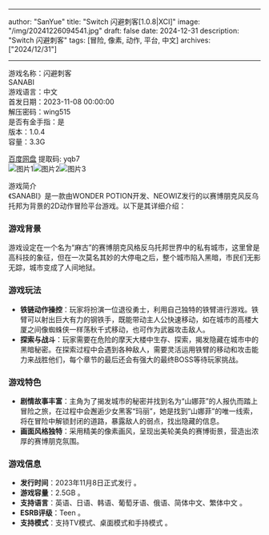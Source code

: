 
---
author: "SanYue"
title: "Switch 闪避刺客[1.0.8|XCI]"
image: "/img/20241226094541.jpg"
draft: false
date: 2024-12-31
description: "Switch 闪避刺客"
tags: [冒险, 像素, 动作, 平台, 中文]
archives: ["2024/12/31"]

---

游戏名称：闪避刺客   
SANABI    
游戏语言：中文  
首发日期：2023-11-08 00:00:00  
解压密码：wing515  
是否有金手指：是  
版本：1.0.4   
容量：3.3G

[百度网盘](https://pan.baidu.com/s/1g0mIp2YcsmPYkAj9_3A3Pw) 提取码: yqb7  
![图片1](/img/5c3edb.jpg)![图片2](/img/342b5a.jpg)![图片3](/img/d5a575.jpg)  

游戏简介  
《SANABI》是一款由WONDER POTION开发、NEOWIZ发行的以赛博朋克风反乌托邦为背景的2D动作冒险平台游戏。以下是其详细介绍：

### 游戏背景
游戏设定在一个名为“麻古”的赛博朋克风格反乌托邦世界中的私有城市，这里曾是高科技的象征，但在一次莫名其妙的大停电之后，整个城市陷入黑暗，市民们无影无踪，城市变成了人间地狱。

### 游戏玩法
- **铁链动作操控**：玩家将扮演一位退役勇士，利用自己独特的铁臂进行游戏。铁臂可以射出巨大有力的钢铁手，既能带动主人公快速移动，如在城市的高楼大厦之间像蜘蛛侠一样荡秋千式移动，也可作为武器攻击敌人。
- **探索与战斗**：玩家需要在危险的摩天大楼中生存、探索，揭发隐藏在城市中的黑暗秘密。在探索过程中会遇到各种敌人，需要灵活运用铁臂的移动和攻击能力来战胜他们，每个章节的最后还会有强大的最终BOSS等待玩家挑战。

### 游戏特色
- **剧情故事丰富**：主角为了揭发城市的秘密并找到名为“山娜菲”的人报仇而踏上冒险之旅，在过程中会邂逅少女黑客“玛丽”，她是找到“山娜菲”的唯一线索，将在冒险中解锁封闭的道路，暴露敌人的弱点，找出隐藏的信息。
- **画面风格独特**：采用精美的像素画风，呈现出美轮美奂的赛博街景，营造出浓厚的赛博朋克氛围。

### 游戏信息
- **发行时间**：2023年11月8日正式发行 。
- **游戏容量**：2.5GB 。
- **支持语言**：英语、日语、韩语、葡萄牙语、俄语、简体中文、繁体中文 。
- **ESRB评级**：Teen 。
- **支持模式**：支持TV模式、桌面模式和手持模式 。

